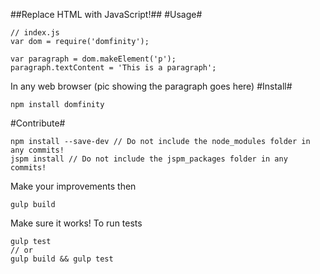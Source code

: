 ##Replace HTML with JavaScript!##
#Usage#
```
// index.js
var dom = require('domfinity');

var paragraph = dom.makeElement('p');
paragraph.textContent = 'This is a paragraph';
```
In any web browser
(pic showing the paragraph goes here)
#Install#
```
npm install domfinity
```

#Contribute#
```
npm install --save-dev // Do not include the node_modules folder in any commits!
jspm install // Do not include the jspm_packages folder in any commits!
```

Make your improvements then

```
gulp build
```
Make sure it works! To run tests
```
gulp test
// or
gulp build && gulp test
```
